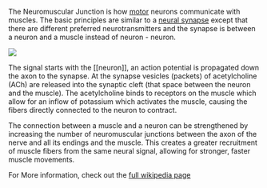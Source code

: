 The Neuromuscular Junction is how [motor](Motor) neurons communicate with muscles.  The basic principles are similar to a [neural synapse](neurons) except that there are different preferred neurotransmitters and the synapse is between a neuron and a muscle instead of neuron - neuron.

![](http://www.muskingum.edu/~asantas/Biology%20228/Chapter9_muscle_part2_2006_files/slide0031_image010.jpg)

The signal starts with the [[neuron]], an action potential is propagated down the axon to the synapse.  At the synapse vesicles (packets) of acetylcholine (ACh) are released into the synaptic cleft (that space between the neuron and the muscle).  The acetylcholine binds to receptors on the muscle which allow for an inflow of potassium which activates the muscle, causing the fibers directly connected to the neuron to contract.

The connection between a muscle and a neuron can be strengthened by increasing the number of neuromuscular junctions between the axon of the nerve and all its endings and the muscle.  This creates a greater recruitment of muscle fibers from the same neural signal, allowing for stronger, faster muscle movements.

For More information, check out the [full wikipedia page](https://en.wikipedia.org/wiki/Neuromuscular_junction)